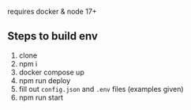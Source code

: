 
requires docker & node 17+

## Steps to build env


1. clone
2. npm i
3. docker compose up
4. npm run deploy
5. fill out `config.json` and `.env` files (examples given)
6. npm run start
